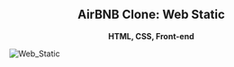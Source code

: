 <h2 align="center">AirBNB Clone: Web Static</h2>

<p align="center"><b>HTML, CSS, Front-end</b></p>

![Web_Static](https://github.com/bmariga/AirBnB_clone/assets/107770232/6b954f62-f71b-4faa-ad8e-b24da0632d32)
